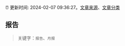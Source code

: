 :alarm_clock: 更新时间: 2024-02-07 09:36:27。[文章来源](/README.md)、[文章分类](/TAGS.md)

## 报告


> 关键字：`报告`、`月报`



